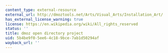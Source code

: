 ```yaml
---
content_type: external-resource
external_url: http://dmoztools.net/Arts/Visual_Arts/Installation_Art/
has_external_license_warning: true
license: https://en.wikipedia.org/wiki/All_rights_reserved
status: ''
title: dmoz open directory project
uid: 5b4be9f0-5ee6-4c18-9bce-7ab1d50294af
wayback_url: ''
---
```

